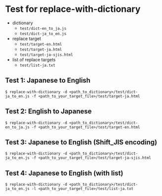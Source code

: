 # Test for replace-with-dictionary

- dictionary
    - `test/dict-en_to_ja.js`
    - `test/dict-ja_to_en.js`
- replace target
    - `test/target-en.html`
    - `test/target-ja.html`
    - `test/target-ja-sjis.html`
- list of replace targets
    - `test/list-ja.txt`

## Test 1: Japanese to English

```
$ replace-with-dictionary -d <path_to_dictionary>/test/dict-ja_to_en.js -f <path_to_your_target_file>/test/target-ja.html
```

## Test 2: English to Japanese

```
$ replace-with-dictionary -d <path_to_dictionary>/test/dict-en_to_ja.js -f <path_to_your_target_file>/test/target-en.html
```

## Test 3: Japanese to English (Shift_JIS encoding)

```
$ replace-with-dictionary -d <path_to_dictionary>/test/dict-ja_to_en.js -f <path_to_your_target_file>/test/target-ja-sjis.html
```

## Test 4: Japanese to English (with list)

```
$ replace-with-dictionary -d <path_to_dictionary>/test/dict-ja_to_en.js -l <path_to_your_target_file>/test/list-ja.txt
```
